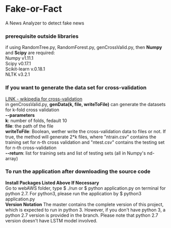 # Fake-or-Fact
A News Analyzer to detect fake news  
  
### prerequisite outside libraries  
if using RandomTree.py, RandomForest.py, genCrossValid.py, then <b>Numpy</b> and <b>Scipy</b> are required:  
Numpy v1.11.1  
Scipy v0.17.1  
Scikit-learn v.0.18.1  
NLTK v3.2.1  

  
### If you want to generate the data set for cross-validation  
[LINK - wikipedia for cross-validation](https://en.wikipedia.org/wiki/Cross-validation_(statistics))  
in genCrossValid.py, <b>genData(k, file, writeToFile)</b> can generate the datasets for k-fold cross validation  
<b>--parameters</b>  
<b>k</b>: number of folds, fedault 10  
<b>file</b>: the path of the file  
<b>writeToFile</b>: Boolean, wether write the cross-validation data to files or not. If true, the method will generate 2*k files, where "ntrain.csv" contains the training set for n-th cross validation and "ntest.csv" contains the testing set for n-th cross-validation  
<b>--return</b>: list for training sets and list of testing sets (all in Numpy's nd-array)

### To run the application after downloading the source code
<b>Install Packages Listed Above If Necessary</b>  
Go to webAWS folder, type $ ./run or $ python application.py on terminal for python 2.7. For python3, please run the application by $ python3 application.py  
<b>Version Notation</b> The master contains the complete version of this project, which is expected to run in python 3. However, if you don't have python 3, a python 2.7 version is provided in the branch. Please note that python 2.7 version doesn't have LSTM model involved. 
